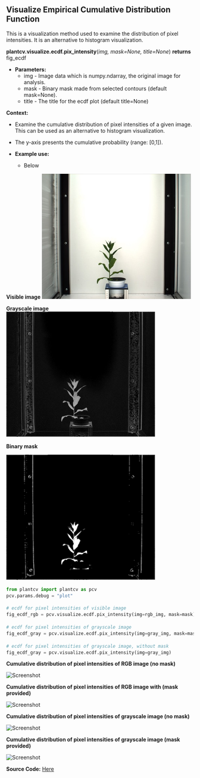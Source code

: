 ## Visualize Empirical Cumulative Distribution Function

This is a visualization method used to examine the distribution of pixel intensities. It is an alternative to histogram 
visualization.

**plantcv.visualize.ecdf.pix_intensity**(*img, mask=None, title=None*)
**returns** fig_ecdf

- **Parameters:**
    - img - Image data which is numpy.ndarray, the original image for analysis.
    - mask - Binary mask made from selected contours (default mask=None).
    - title - The title for the ecdf plot (default title=None) 
    
**Context:**
- Examine the cumulative distribution of pixel intensities of a given image. This can be used as an alternative 
  to histogram visualization.
- The y-axis presents the cumulative probability (range: [0,1]).  

- **Example use:**
    - Below
  
**Visible image**
![Screenshot](img/documentation_images/visualize_ecdf/input_color_img.jpg)
      
**Grayscale image**
![Screenshot](img/documentation_images/visualize_ecdf/input_gray_img.jpg)

**Binary mask**

![Screenshot](img/documentation_images/visualize_ecdf/binary_mask.png)

```python
from plantcv import plantcv as pcv
pcv.params.debug = "plot"

# ecdf for pixel intensities of visible image
fig_ecdf_rgb = pcv.visualize.ecdf.pix_intensity(img=rgb_img, mask=mask)

# ecdf for pixel intensities of grayscale image
fig_ecdf_gray = pcv.visualize.ecdf.pix_intensity(img=gray_img, mask=mask)

# ecdf for pixel intensities of grayscale image, without mask
fig_ecdf_gray = pcv.visualize.ecdf.pix_intensity(img=gray_img)
```

**Cumulative distribution of pixel intensities of RGB image (no mask)**

![Screenshot](img/documentation_images/visualize_ecdf/ecdf_pix_int_rgb.png)

**Cumulative distribution of pixel intensities of RGB image with (mask provided)**

![Screenshot](img/documentation_images/visualize_ecdf/ecdf_pix_int_rgb_mask.png)

**Cumulative distribution of pixel intensities of grayscale image (no mask)**

![Screenshot](img/documentation_images/visualize_ecdf/ecdf_pix_int_gray.png)

**Cumulative distribution of pixel intensities of grayscale image (mask provided)**

![Screenshot](img/documentation_images/visualize_ecdf/ecdf_pix_int_gray_mask.png)

**Source Code:** [Here](https://github.com/danforthcenter/plantcv/blob/master/plantcv/plantcv/visualize/ecdf/ecdf.py)
